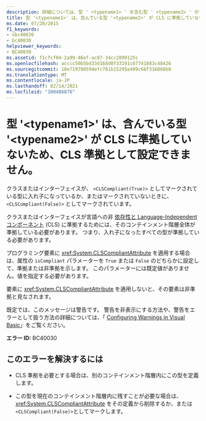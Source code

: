 ```yaml
---
description: 詳細については、型 ' <typename1> ' を含む型 ' <typename2> ' が cls に準拠していないため、型 ' ' を cls 準拠として設定することはできません。
title: 型 '<typename1>' は、含んでいる型 '<typename2>' が CLS に準拠していないため、CLS 準拠として設定できません。
ms.date: 07/20/2015
f1_keywords:
- vbc40030
- bc40030
helpviewer_keywords:
- BC40030
ms.assetid: f1cfcf04-2a99-46ef-ac87-34cc2099125c
ms.openlocfilehash: acccc50b5bd33d168d0f33191c67741883c48426
ms.sourcegitcommit: 10e719780594efc781b15295e499c66f316068b8
ms.translationtype: MT
ms.contentlocale: ja-JP
ms.lasthandoff: 02/14/2021
ms.locfileid: "100486876"
---
```

# <a name="type-typename1-cannot-be-marked-cls-compliant-because-its-containing-type-typename2-is-not-cls-compliant"></a>型 '\<typename1>' は、含んでいる型 '\<typename2>' が CLS に準拠していないため、CLS 準拠として設定できません。

クラスまたはインターフェイスが、 `<CLSCompliant(True)>` としてマークされている型に入れ子になっているか、またはマークされていないときに、 `<CLSCompliant(False)>` としてマークされています。  
  
 クラスまたはインターフェイスが言語への非 [依存性と Language-Independent コンポーネント](../../standard/language-independence-and-language-independent-components.md) (CLS) に準拠するためには、そのコンテインメント階層全体が準拠している必要があります。 つまり、入れ子になったすべての型が準拠している必要があります。  
  
 プログラミング要素に <xref:System.CLSCompliantAttribute> を適用する場合は、属性の `isCompliant` パラメーターを `True` または `False` のどちらかに設定して、準拠または非準拠を示します。 このパラメーターには既定値がありません。値を指定する必要があります。  
  
 要素に <xref:System.CLSCompliantAttribute> を適用しないと、その要素は非準拠と見なされます。  
  
 既定では、このメッセージは警告です。 警告を非表示にする方法や、警告をエラーとして扱う方法の詳細については、「 [Configuring Warnings in Visual Basic](/visualstudio/ide/configuring-warnings-in-visual-basic)」をご覧ください。  
  
 **エラー ID:** BC40030  
  
## <a name="to-correct-this-error"></a>このエラーを解決するには  
  
- CLS 準拠を必要とする場合は、別のコンテインメント階層内にこの型を定義します。  
  
- この型を現在のコンテインメント階層内に残すことが必要な場合は、 <xref:System.CLSCompliantAttribute> をその定義から削除するか、または `<CLSCompliant(False)>`としてマークします。

